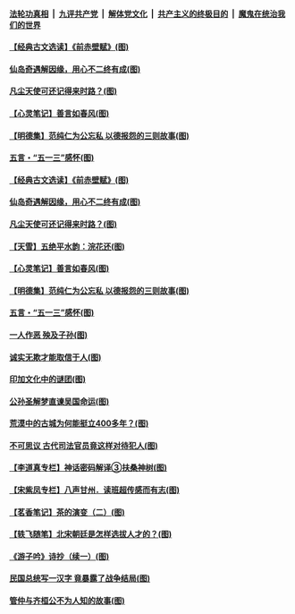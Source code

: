 ####  [法轮功真相](../../../../basic/blob/master/README.md?t=05142302) &nbsp;|&nbsp; [九评共产党](../../../../9ping.md/blob/master/README.md?t=05142302) &nbsp;|&nbsp; [解体党文化](../../../../jtdwh.md/blob/master/README.md?t=05142302)  &nbsp;|&nbsp; [共产主义的终极目的](../../../../gczydzjmd.md/blob/master/README.md?t=05142302) &nbsp;|&nbsp; [魔鬼在统治我们的世界](../../../../mgztzwmdsj.md/blob/master/README.md?t=05142302) 

#### [【经典古文选读】《前赤壁赋》(图)](../pages/p7/933138.md?t=05142302) 

#### [仙岛奇遇解因缘，用心不二终有成(图)](../pages/p7/932773.md?t=05142302) 

#### [凡尘天使可还记得来时路？(图)](../pages/p7/932647.md?t=05142302) 

#### [【心灵笔记】善言如春风(图)](../pages/p7/933027.md?t=05142302) 

#### [【明德集】范纯仁为公忘私 以德报怨的三则故事(图)](../pages/p7/932646.md?t=05142302) 

#### [五言・“五一三”感怀(图)](../pages/p7/932921.md?t=05142302) 

#### [【经典古文选读】《前赤壁赋》(图)](../pages/p7/933138.md?t=05142302) 

#### [仙岛奇遇解因缘，用心不二终有成(图)](../pages/p7/932773.md?t=05142302) 

#### [凡尘天使可还记得来时路？(图)](../pages/p7/932647.md?t=05142302) 

#### [【天雪】五绝平水韵：浣花还(图)](../pages/p7/933146.md?t=05142302) 

#### [【心灵笔记】善言如春风(图)](../pages/p7/933027.md?t=05142302) 

#### [【明德集】范纯仁为公忘私 以德报怨的三则故事(图)](../pages/p7/932646.md?t=05142302) 

#### [五言・“五一三”感怀(图)](../pages/p7/932921.md?t=05142302) 

#### [一人作恶 殃及子孙(图)](../pages/p7/933003.md?t=05142302) 

#### [诚实无欺才能取信于人(图)](../pages/p7/932432.md?t=05142302) 

#### [印加文化中的谜团(图)](../pages/p7/932882.md?t=05142302) 

#### [公孙圣解梦直谏吴国命运(图)](../pages/p7/932739.md?t=05142302) 

#### [荒漠中的古城为何能挺立400多年？(图)](../pages/p7/932877.md?t=05142302) 

#### [不可思议 古代司法官员竟这样对待犯人(图)](../pages/p7/932781.md?t=05142302) 

#### [【李道真专栏】神话密码解译③扶桑神树(图)](../pages/p7/932735.md?t=05142302) 

#### [【宋紫凤专栏】八声甘州．读班超传感而有志(图)](../pages/p7/932642.md?t=05142302) 

#### [【茗香笔记】茶的演变（二）(图)](../pages/p7/932565.md?t=05142302) 

#### [【轶飞随笔】北宋朝廷是怎样选拔人才的？(图)](../pages/p7/932155.md?t=05142302) 

#### [《游子吟》诗抄（续一）(图)](../pages/p7/932524.md?t=05142302) 

#### [民国总统写一汉字 竟暴露了战争结局(图)](../pages/p7/932590.md?t=05142302) 

#### [管仲与齐桓公不为人知的故事(图)](../pages/p7/932513.md?t=05142302) 

